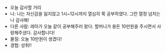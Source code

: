 - 오늘 감사할 거리 
- 나: 나는 자신감을 잃지않고 1시~12시까지 열심히 쭉 공부하였다. 그런 열정 넘치는 나 감사해! 
- 다른 사람: 레아가 오늘 같이 공부해주러 왔다. 할머니가 용돈 10만원을 주시면서 사랑해주셨다. 감사합니다!
- 물질: 오늘 10만원이 생겼다! 
- 경험: 성취!!
